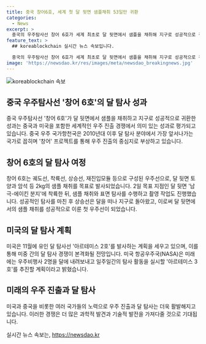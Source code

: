 ```yaml
---
title: 중국 창어6호, 세계 첫 달 뒷면 샘플채취 53일만 귀환
categories:
  - News
excerpt: >
  중국의 우주탐사선 창어 6호가 세계 최초로 달 뒷면에서 샘플을 채취해 지구로 성공적으로 귀환하여 미 중 우주진출 경쟁에서 의미 있는 성과를 거둠. 이는 중국이 달 탐사 분야에서 선두주자로 자리매김하고 있음을 보여주며, 미국의 유인 달 탐사 계획과의 경쟁을 야기하고 있음. 중국은 2030년까지 유인 우주선을 달에 보내는 것을 목표로 하고 있으며, 기존 달 탐사 프로젝트인 창어를 통해 달 탐사에서 선두를 달리고 있다. 함께 달을 향해 눈을 돌릴 준비가 되어있는가.
feature_text: >
  ## koreablockchain 실시간 뉴스 속보입니다.

  중국의 우주탐사선 창어 6호가 세계 최초로 달 뒷면에서 샘플을 채취해 지구로 성공적으로 귀환하여 미 중 우주진출 경쟁에서 의미 있는 성과를 거둠. 이는 중국이 달 탐사 분야에서 선두주자로 자리매김하고 있음을 보여주며, 미국의 유인 달 탐사 계획과의 경쟁을 야기하고 있음. 중국은 2030년까지 유인 우주선을 달에 보내는 것을 목표로 하고 있으며, 기존 달 탐사 프로젝트인 창어를 통해 달 탐사에서 선두를 달리고 있다. 함께 달을 향해 눈을 돌릴 준비가 되어있는가.
image: 'https://newsdao.kr/res/images/meta/newsdao_breakingnews.jpg'
---
```


<p><img src="https://newsdao.kr/res/images/meta/newsdao_breakingnews.jpg" alt="koreablockchain 속보" /></p>

<h2 data-ke-size="size26">중국 우주탐사선 '창어 6호'의 달 탐사 성과</h2>

<p data-ke-size="size16">중국 우주탐사선 '창어 6호'가 달 뒷면에서 샘플을 채취하고 지구로 성공적으로 귀환한 성과는 중국과 미국을 포함한 세계적인 우주 진출 경쟁에서 의미 있는 성과로 평가되고 있습니다. 중국 우주 국가항천국은 2010년대 이후 달 탐사 분야에서 가장 앞서나가는 국가로 꼽히며 '창어' 프로젝트를 통해 우주 진출의 중심지로 부상하고 있습니다.</p>

<h2 data-ke-size="size26">창어 6호의 달 탐사 여정</h2>

<p data-ke-size="size16">창어 6호는 궤도선, 착륙선, 상승선, 재진입모듈 등으로 구성된 우주선으로, 달 뒷면 토양과 암석 등 2kg의 샘플 채취를 목표로 발사되었습니다. 2일 목표 지점인 달 뒷면 '남극-에이킨 분지'에 착륙한 뒤, 샘플 채취와 표면 탐사를 수행하고 촬영 작업도 진행했습니다. 성공적인 탐사를 마친 후 상승선은 달을 떠나 지구로 돌아왔고, 이로써 달 뒷면에서의 샘플 채취를 성공적으로 이룬 첫 우주선이 되었습니다.</p>

<h2 data-ke-size="size26">미국의 달 탐사 계획</h2>

<p data-ke-size="size16">미국은 11월에 유인 달 탐사선 '아르테미스 2호'를 발사하는 계획을 세우고 있으며, 이를 통해 미중 간의 달 탐사 경쟁이 본격화될 전망입니다. 미국 항공우주국(NASA)은 미래에는 우주비행사 2명을 달에 내려보내고 일주일간의 탐사 활동을 실시할 '아르테미스 3호'를 추진할 계획이라고 밝혔습니다.</p>

<h2 data-ke-size="size26">미래의 우주 진출과 달 탐사</h2>

<p data-ke-size="size16">미국과 중국을 비롯한 여러 국가들의 노력으로 우주 진출과 달 탐사는 더욱 활발해지고 있습니다. 이러한 경쟁은 더 많은 과학적 발견과 기술적 발전을 가져다줄 것으로 기대됩니다.</p>
실시간 뉴스 속보는, <a href="https://newsdao.kr" rel="dofollow">https://newsdao.kr</a>


